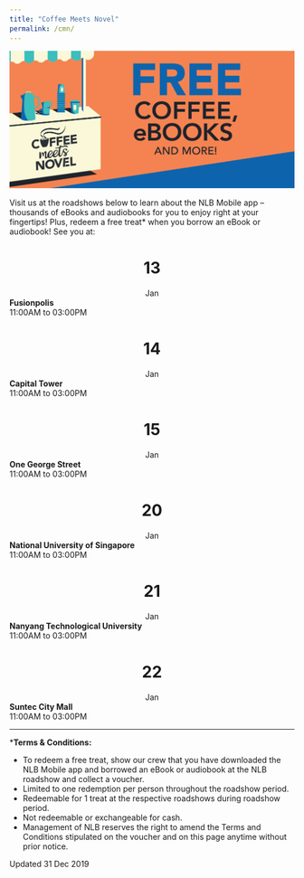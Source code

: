 ```yaml
---
title: "Coffee Meets Novel"
permalink: /cmn/
---
```


![banner cmn](\images\CMN2_Web.png)

Visit us at the roadshows below to learn about the NLB Mobile app – thousands of eBooks and audiobooks for you to enjoy right at your fingertips! Plus, redeem a free treat* when you borrow an eBook or audiobook! See you at:

<div class="divTable">
	<div class="divTableBody">
		<div class="divTableRow">
			<div class="divTableCell">
				<center><h1>13</h1>Jan</center>
			</div>
			<div class="divTableCell">
				<strong>Fusionpolis</strong><br />11:00AM to 03:00PM
			</div>
		</div>
		<div class="divTableRow">
			<div class="divTableCell">
				<center><h1>14</h1>Jan</center>
			</div>
			<div class="divTableCell">
				<strong>Capital Tower</strong><br /> 11:00AM to 03:00PM
			</div>
		</div>
		<div class="divTableRow">
			<div class="divTableCell">
				<center><h1>15</h1>Jan</center>
			</div>
			<div class="divTableCell">
				<strong>One George Street</strong><br />11:00AM to 03:00PM
			</div>
		</div>
		<div class="divTableRow">
			<div class="divTableCell">
				<center><h1>20</h1>Jan</center>
			</div>
			<div class="divTableCell">
				<strong>National University of Singapore</strong><br />11:00AM to 03:00PM
			</div>
		</div>
		<div class="divTableRow">
			<div class="divTableCell">
				<center><h1>21</h1>Jan</center>
			</div>
			<div class="divTableCell">
				<strong>Nanyang Technological University</strong><br />11:00AM to 03:00PM
			</div>
		</div>
		<div class="divTableRow">
			<div class="divTableCell">
				<center><h1>22</h1>Jan</center>
			</div>
			<div class="divTableCell">
				<strong>Suntec City Mall</strong><br />11:00AM to 03:00PM
			</div>
		</div>
	</div>
</div>


<hr/>


***Terms & Conditions:**

* To redeem a free treat, show our crew that you have downloaded the NLB Mobile app and borrowed an eBook or audiobook at the NLB roadshow and collect a voucher. 
* Limited to one redemption per person throughout the roadshow period. 
* Redeemable for 1 treat at the respective roadshows during roadshow period. 
* Not redeemable or exchangeable for cash. 
*  Management of NLB reserves the right to amend the Terms and Conditions stipulated on the voucher and on this page anytime without prior notice.



Updated 31 Dec 2019

